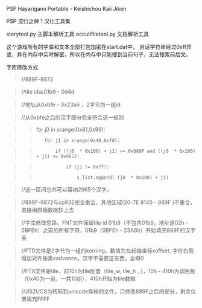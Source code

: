 PSP Hayarigami Portable - Keishichou Kaii Jiken 

PSP 流行之神 1 汉化工具集

storytool.py  主脚本解析工具
occultfiletool.py 文档解析工具

这个游戏所有的字库和文本全部打包加密在start.dat中，
对话字符串经过0xff异或，并在内存中实时解密，所以在内存中只能搜到当前句子，无法搜索前后文。

字库修改方式


>//889F-9872

>//tile id从01b9 - 0d4d

>//地址从0xbfe - 0x23a6 ，2字节为一组id

>//从0xbfe之后的汉字部分完全符合这一规则

>>for j0 in xrange(0x81,0x99):

>>        for j1 in xrange(0x40,0xfd):

>>            if ((j0  * 0x100) + j1) >= 0x889F and ((j0  * 0x100) + j1) <= 0x9872:

>>                if (j1 != 0x7f):

>>                    s_list.append( (j0  * 0x100) + j1)

>//这一区间总共可以容纳2965个汉字，

>//889F-9872与cp932完全重合，其他区域(20-7E 8140 - 889F )不重合，直接用原始数据抄上去

>//字库修改思路，FNT文件保留tile id 01b9（不包含01b9，地址是02h - 0BFEh）之前的所有字符，01b9（0BFEh - 23A6h）开始填充889F的汉字表

>//FTD文件是2字节为一组的kerning，数值为左起始坐标xoffset, 字符右侧增加对齐像素xadvance，汉字不需要这东西，全填0

>//FTX文件是tile，前10h为tile配置（tile_w, tile_h , ），10h - 410h为调色板（0x40为一组，一共10组），410h开始为tile数据

>//JIS2UCS为转码到unicode存档的文件，只修改889F之后的部分，剩余位置填充FFFF

>
